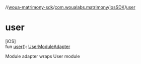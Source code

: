 //[woua-matrimony-sdk](../../../index.md)/[com.woualabs.matrimony](../index.md)/[IosSDK](index.md)/[user](user.md)

# user

[iOS]\
fun [user](user.md)(): [UserModuleAdapter](../../com.woualabs.matrimony.adapter/-user-module-adapter/index.md)

Module adapter wraps User module
